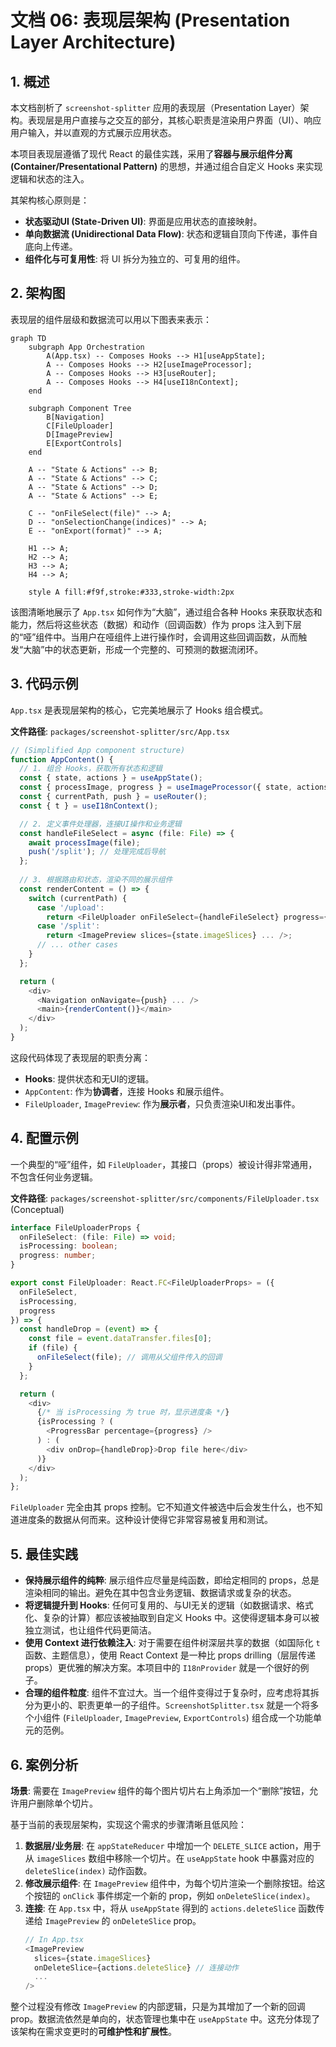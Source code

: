 
# 文档 06: 表现层架构 (Presentation Layer Architecture)

## 1. 概述

本文档剖析了 `screenshot-splitter` 应用的表现层（Presentation Layer）架构。表现层是用户直接与之交互的部分，其核心职责是渲染用户界面（UI）、响应用户输入，并以直观的方式展示应用状态。

本项目表现层遵循了现代 React 的最佳实践，采用了**容器与展示组件分离 (Container/Presentational Pattern)** 的思想，并通过组合自定义 Hooks 来实现逻辑和状态的注入。

其架构核心原则是：
*   **状态驱动UI (State-Driven UI)**: 界面是应用状态的直接映射。
*   **单向数据流 (Unidirectional Data Flow)**: 状态和逻辑自顶向下传递，事件自底向上传递。
*   **组件化与可复用性**: 将 UI 拆分为独立的、可复用的组件。

## 2. 架构图

表现层的组件层级和数据流可以用以下图表来表示：

```mermaid
graph TD
    subgraph App Orchestration
        A(App.tsx) -- Composes Hooks --> H1[useAppState];
        A -- Composes Hooks --> H2[useImageProcessor];
        A -- Composes Hooks --> H3[useRouter];
        A -- Composes Hooks --> H4[useI18nContext];
    end

    subgraph Component Tree
        B[Navigation]
        C[FileUploader]
        D[ImagePreview]
        E[ExportControls]
    end

    A -- "State & Actions" --> B;
    A -- "State & Actions" --> C;
    A -- "State & Actions" --> D;
    A -- "State & Actions" --> E;
    
    C -- "onFileSelect(file)" --> A;
    D -- "onSelectionChange(indices)" --> A;
    E -- "onExport(format)" --> A;

    H1 --> A;
    H2 --> A;
    H3 --> A;
    H4 --> A;

    style A fill:#f9f,stroke:#333,stroke-width:2px
```
该图清晰地展示了 `App.tsx` 如何作为“大脑”，通过组合各种 Hooks 来获取状态和能力，然后将这些状态（数据）和动作（回调函数）作为 props 注入到下层的“哑”组件中。当用户在哑组件上进行操作时，会调用这些回调函数，从而触发“大脑”中的状态更新，形成一个完整的、可预测的数据流闭环。

## 3. 代码示例

`App.tsx` 是表现层架构的核心，它完美地展示了 Hooks 组合模式。

**文件路径**: `packages/screenshot-splitter/src/App.tsx`
```typescript
// (Simplified App component structure)
function AppContent() {
  // 1. 组合 Hooks，获取所有状态和逻辑
  const { state, actions } = useAppState();
  const { processImage, progress } = useImageProcessor({ state, actions });
  const { currentPath, push } = useRouter();
  const { t } = useI18nContext();

  // 2. 定义事件处理器，连接UI操作和业务逻辑
  const handleFileSelect = async (file: File) => {
    await processImage(file);
    push('/split'); // 处理完成后导航
  };
  
  // 3. 根据路由和状态，渲染不同的展示组件
  const renderContent = () => {
    switch (currentPath) {
      case '/upload':
        return <FileUploader onFileSelect={handleFileSelect} progress={progress} />;
      case '/split':
        return <ImagePreview slices={state.imageSlices} ... />;
      // ... other cases
    }
  };

  return (
    <div>
      <Navigation onNavigate={push} ... />
      <main>{renderContent()}</main>
    </div>
  );
}
```
这段代码体现了表现层的职责分离：
*   **Hooks**: 提供状态和无UI的逻辑。
*   `AppContent`: 作为**协调者**，连接 Hooks 和展示组件。
*   `FileUploader`, `ImagePreview`: 作为**展示者**，只负责渲染UI和发出事件。

## 4. 配置示例

一个典型的“哑”组件，如 `FileUploader`，其接口（props）被设计得非常通用，不包含任何业务逻辑。

**文件路径**: `packages/screenshot-splitter/src/components/FileUploader.tsx` (Conceptual)
```typescript
interface FileUploaderProps {
  onFileSelect: (file: File) => void;
  isProcessing: boolean;
  progress: number;
}

export const FileUploader: React.FC<FileUploaderProps> = ({
  onFileSelect,
  isProcessing,
  progress
}) => {
  const handleDrop = (event) => {
    const file = event.dataTransfer.files[0];
    if (file) {
      onFileSelect(file); // 调用从父组件传入的回调
    }
  };

  return (
    <div>
      {/* 当 isProcessing 为 true 时，显示进度条 */}
      {isProcessing ? (
        <ProgressBar percentage={progress} />
      ) : (
        <div onDrop={handleDrop}>Drop file here</div>
      )}
    </div>
  );
};
```
`FileUploader` 完全由其 props 控制。它不知道文件被选中后会发生什么，也不知道进度条的数据从何而来。这种设计使得它非常容易被复用和测试。

## 5. 最佳实践

*   **保持展示组件的纯粹**: 展示组件应尽量是纯函数，即给定相同的 props，总是渲染相同的输出。避免在其中包含业务逻辑、数据请求或复杂的状态。
*   **将逻辑提升到 Hooks**: 任何可复用的、与UI无关的逻辑（如数据请求、格式化、复杂的计算）都应该被抽取到自定义 Hooks 中。这使得逻辑本身可以被独立测试，也让组件代码更简洁。
*   **使用 Context 进行依赖注入**: 对于需要在组件树深层共享的数据（如国际化 `t` 函数、主题信息），使用 React Context 是一种比 props drilling（层层传递props）更优雅的解决方案。本项目中的 `I18nProvider` 就是一个很好的例子。
*   **合理的组件粒度**: 组件不宜过大。当一个组件变得过于复杂时，应考虑将其拆分为更小的、职责更单一的子组件。`ScreenshotSplitter.tsx` 就是一个将多个小组件 (`FileUploader`, `ImagePreview`, `ExportControls`) 组合成一个功能单元的范例。

## 6. 案例分析

**场景**: 需要在 `ImagePreview` 组件的每个图片切片右上角添加一个“删除”按钮，允许用户删除单个切片。

基于当前的表现层架构，实现这个需求的步骤清晰且低风险：
1.  **数据层/业务层**: 在 `appStateReducer` 中增加一个 `DELETE_SLICE` action，用于从 `imageSlices` 数组中移除一个切片。在 `useAppState` hook 中暴露对应的 `deleteSlice(index)` 动作函数。
2.  **修改展示组件**: 在 `ImagePreview` 组件中，为每个切片渲染一个删除按钮。给这个按钮的 `onClick` 事件绑定一个新的 prop，例如 `onDeleteSlice(index)`。
3.  **连接**: 在 `App.tsx` 中，将从 `useAppState` 得到的 `actions.deleteSlice` 函数传递给 `ImagePreview` 的 `onDeleteSlice` prop。
    ```typescript
    // In App.tsx
    <ImagePreview 
      slices={state.imageSlices} 
      onDeleteSlice={actions.deleteSlice} // 连接动作
      ...
    />
    ```

整个过程没有修改 `ImagePreview` 的内部逻辑，只是为其增加了一个新的回调 prop。数据流依然是单向的，状态管理也集中在 `useAppState` 中。这充分体现了该架构在需求变更时的**可维护性和扩展性**。
